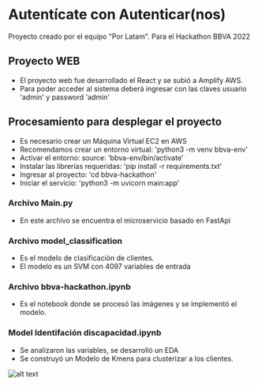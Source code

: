 # Autentícate con Autenticar(nos)

Proyecto creado por el equipo "Por Latam".
Para el Hackathon BBVA 2022

## Proyecto WEB
* El proyecto web fue desarrollado el React y se subió a Amplify AWS.
* Para poder acceder al sistema deberá ingresar con las claves usuario 'admin' y password 'admin'


## Procesamiento para desplegar el proyecto
* Es necesario crear un Máquina Virtual EC2 en AWS
* Recomendamos crear un entorno virtual: 'python3 -m venv bbva-env'
* Activar el entorno: source: 'bbva-env/bin/activate'
* Instalar las librerías requeridas: 'pip install -r requirements.txt'
* Ingresar al proyecto:  'cd bbva-hackathon'
* Iniciar el servicio: 'python3 -m uvicorn main:app'


### Archivo Main.py
* En este archivo se encuentra el microservicio basado en FastApi

### Archivo model_classification
* Es el modelo de clasificación de clientes. 
* El modelo es un SVM con 4097 variables de entrada


### Archivo bbva-hackathon.ipynb
* Es el notebook donde se procesó las imágenes y se implementó el modelo.

### Model Identifación discapacidad.ipynb
* Se analizaron las variables, se desarrolló un EDA
* Se construyó un Modelo de Kmens para clusterizar a los clientes.

![alt text](https://www.imgacademy.com/themes/custom/imgacademy/images/helpbox-contact.jpg)
